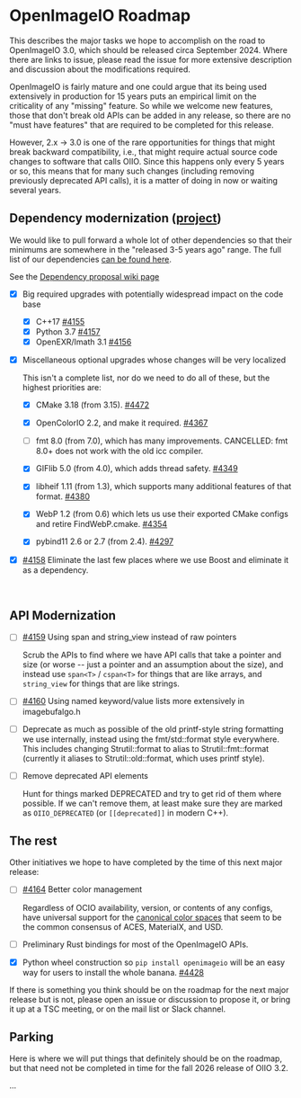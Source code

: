 <!-- SPDX-License-Identifier: CC-BY-4.0 -->
<!-- Copyright Contributors to the OpenImageIO Project. -->

# OpenImageIO Roadmap

This describes the major tasks we hope to accomplish on the road to
OpenImageIO 3.0, which should be released circa September 2024. Where there
are links to issue, please read the issue for more extensive description and
discussion about the modifications required.

OpenImageIO is fairly mature and one could argue that its being used
extensively in production for 15 years puts an empirical limit on the
criticality of any "missing" feature. So while we welcome new features, those
that don't break old APIs can be added in any release, so there are no "must
have features" that are required to be completed for this release.

However, 2.x -> 3.0 is one of the rare opportunities for things that might
break backward compatibility, i.e., that might require actual source code
changes to software that calls OIIO. Since this happens only every 5 years or
so, this means that for many such changes (including removing previously
deprecated API calls), it is a matter of doing in now or waiting several
years.



## Dependency modernization ([project](https://github.com/orgs/AcademySoftwareFoundation/projects/28))

We would like to pull forward a whole lot of other dependencies so that their
minimums are somewhere in the "released 3-5 years ago" range. The full list of
our dependencies [can be found
here](https://github.com/AcademySoftwareFoundation/OpenImageIO/discussions/4151).

See the [Dependency proposal wiki page](https://github.com/AcademySoftwareFoundation/OpenImageIO/discussions/4151)

* [x] Big required upgrades with potentially widespread impact on the code base
  - [x] C++17 [#4155](https://github.com/AcademySoftwareFoundation/OpenImageIO/issues/4155)
  - [x] Python 3.7 [#4157](https://github.com/AcademySoftwareFoundation/OpenImageIO/issues/4157)
  - [x] OpenEXR/Imath 3.1 [#4156](https://github.com/AcademySoftwareFoundation/OpenImageIO/issues/4156)

* [x] Miscellaneous optional upgrades whose changes will be very localized

  This isn't a complete list, nor do we need to do all of these, but the
  highest priorities are:

  - [X] CMake 3.18 (from 3.15). [#4472](https://github.com/AcademySoftwareFoundation/OpenImageIO/pull/4472)
  - [x] OpenColorIO 2.2, and make it required. [#4367](https://github.com/AcademySoftwareFoundation/OpenImageIO/pull/4367)
  - [ ] fmt 8.0 (from 7.0), which has many improvements. CANCELLED: fmt 8.0+
        does not work with the old icc compiler.
  - [x] GIFlib 5.0 (from 4.0), which adds thread safety. [#4349](https://github.com/AcademySoftwareFoundation/OpenImageIO/pull/4349)
  - [x] libheif 1.11 (from 1.3), which supports many additional features of that format. [#4380](https://github.com/AcademySoftwareFoundation/OpenImageIO/pull/4380)
  - [x] WebP 1.2 (from 0.6) which lets us use their exported CMake configs and retire FindWebP.cmake. [#4354](https://github.com/AcademySoftwareFoundation/OpenImageIO/pull/4354)
  - [x] pybind11 2.6 or 2.7 (from 2.4). [#4297](https://github.com/AcademySoftwareFoundation/OpenImageIO/pull/4297)


- [x] [#4158](https://github.com/AcademySoftwareFoundation/OpenImageIO/issues/4158) Eliminate the last few places where we use Boost and eliminate it as a dependency.

<br>


## API Modernization

- [ ] [#4159](https://github.com/AcademySoftwareFoundation/OpenImageIO/issues/4159)  Using span and string_view instead of raw pointers

  Scrub the APIs to find where we have API calls that take a pointer and size
  (or worse -- just a pointer and an assumption about the size), and instead
  use `span<T>` / `cspan<T>` for things that are like arrays, and
  `string_view` for things that are like strings.

- [ ] [#4160](https://github.com/AcademySoftwareFoundation/OpenImageIO/issues/4160)
  Using named keyword/value lists more extensively in imagebufalgo.h

- [ ] Deprecate as much as possible of the old printf-style string formatting we use internally, instead using the fmt/std::format style everywhere. This includes changing Strutil::format to alias to Strutil::fmt::format (currently it aliases to Strutil::old::format, which uses printf style).

- [ ] Remove deprecated API elements

  Hunt for things marked DEPRECATED and try to get rid of them where possible.
  If we can't remove them, at least make sure they are marked as
  `OIIO_DEPRECATED` (or `[[deprecated]]` in modern C++).


## The rest

Other initiatives we hope to have completed by the time of this next
major release:

- [ ] [#4164](https://github.com/AcademySoftwareFoundation/OpenImageIO/issues/4164) Better color management

  Regardless of OCIO availability, version, or contents of any configs, have universal support for the [canonical color spaces](https://github.com/AcademySoftwareFoundation/MaterialX/blob/main/documents/Specification/MaterialX.Specification.md#color-spaces-and-color-management-systems) that seem to be the common consensus of ACES, MaterialX, and USD.
- [ ] Preliminary Rust bindings for most of the OpenImageIO APIs.
- [x] Python wheel construction so `pip install openimageio` will be an easy way
      for users to install the whole banana. [#4428](https://github.com/AcademySoftwareFoundation/OpenImageIO/issues/4428)

If there is something you think should be on the roadmap for the next major
release but is not, please open an issue or discussion to propose it, or
bring it up at a TSC meeting, or on the mail list or Slack channel.


## Parking

Here is where we will put things that definitely should be on the roadmap, but
that need not be completed in time for the fall 2026 release of OIIO 3.2.

...
